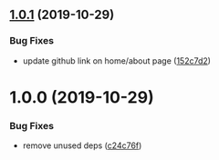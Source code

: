 ## [1.0.1](https://github.com/octanolabs/d0x/compare/1.0.0...1.0.1) (2019-10-29)


### Bug Fixes

* update github link on home/about page ([152c7d2](https://github.com/octanolabs/d0x/commit/152c7d21953ae6699d73a158f13e1085807b3931))

# 1.0.0 (2019-10-29)


### Bug Fixes

* remove unused deps ([c24c76f](https://github.com/octanolabs/d0x/commit/c24c76f37c27c71b41fae32d5592964c3ba683e1))
